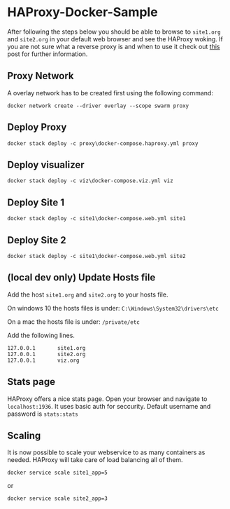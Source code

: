 # HAProxy-Docker-Sample

After following the steps below you should be able to browse to `site1.org` and `site2.org` in your default web browser and see the HAProxy woking. If you are not sure what a reverse proxy is and when to use it check out [this](http://mikehadlow.blogspot.ch/2013/05/the-benefits-of-reverse-proxy.html) post for further information.

## Proxy Network

A overlay network has to be created first using the following command:

```
docker network create --driver overlay --scope swarm proxy
```

## Deploy Proxy

```
docker stack deploy -c proxy\docker-compose.haproxy.yml proxy
```

## Deploy visualizer

```
docker stack deploy -c viz\docker-compose.viz.yml viz
```

## Deploy Site 1

```
docker stack deploy -c site1\docker-compose.web.yml site1
```

## Deploy Site 2

```
docker stack deploy -c site1\docker-compose.web.yml site2
```

## (local dev only) Update Hosts file

Add the host `site1.org` and `site2.org` to your hosts file.

On windows 10 the hosts files is under: `C:\Windows\System32\drivers\etc`

On a mac the hosts file is under: `/private/etc`

Add the following lines.

```
127.0.0.1       site1.org
127.0.0.1       site2.org
127.0.0.1       viz.org
```

## Stats page

HAProxy offers a nice stats page. Open your browser and navigate to `localhost:1936`. It uses basic auth for seccurity. Default username and password is `stats:stats`

## Scaling

It is now possible to scale your webservice to as many containers as needed. HAProxy will take care of load balancing all of them.

```
docker service scale site1_app=5
```
or
```
docker service scale site2_app=3
```
